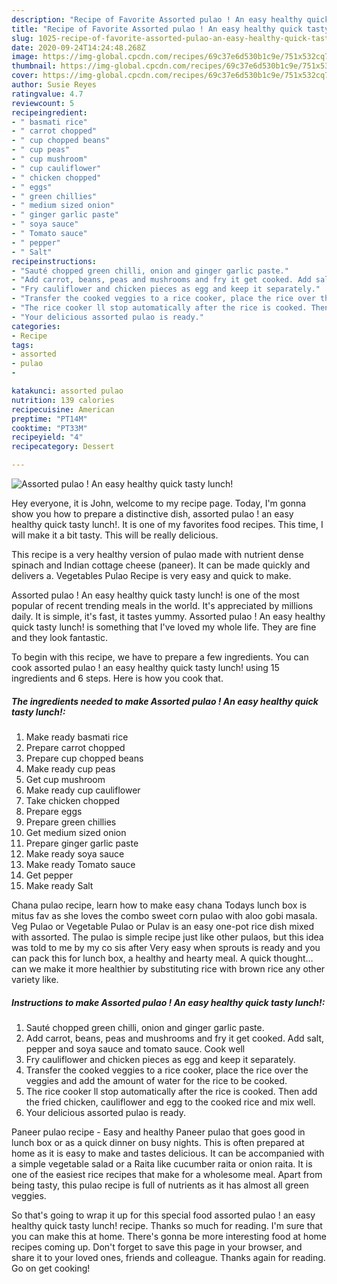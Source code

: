 ```yaml
---
description: "Recipe of Favorite Assorted pulao ! An easy healthy quick tasty lunch!"
title: "Recipe of Favorite Assorted pulao ! An easy healthy quick tasty lunch!"
slug: 1025-recipe-of-favorite-assorted-pulao-an-easy-healthy-quick-tasty-lunch
date: 2020-09-24T14:24:48.268Z
image: https://img-global.cpcdn.com/recipes/69c37e6d530b1c9e/751x532cq70/assorted-pulao-an-easy-healthy-quick-tasty-lunch-recipe-main-photo.jpg
thumbnail: https://img-global.cpcdn.com/recipes/69c37e6d530b1c9e/751x532cq70/assorted-pulao-an-easy-healthy-quick-tasty-lunch-recipe-main-photo.jpg
cover: https://img-global.cpcdn.com/recipes/69c37e6d530b1c9e/751x532cq70/assorted-pulao-an-easy-healthy-quick-tasty-lunch-recipe-main-photo.jpg
author: Susie Reyes
ratingvalue: 4.7
reviewcount: 5
recipeingredient:
- " basmati rice"
- " carrot chopped"
- " cup chopped beans"
- " cup peas"
- " cup mushroom"
- " cup cauliflower"
- " chicken chopped"
- " eggs"
- " green chillies"
- " medium sized onion"
- " ginger garlic paste"
- " soya sauce"
- " Tomato sauce"
- " pepper"
- " Salt"
recipeinstructions:
- "Sauté chopped green chilli, onion and ginger garlic paste."
- "Add carrot, beans, peas and mushrooms and fry it get cooked. Add salt, pepper and soya sauce and tomato sauce. Cook well"
- "Fry cauliflower and chicken pieces as egg and keep it separately."
- "Transfer the cooked veggies to a rice cooker, place the rice over the veggies and add the amount of water for the rice to be cooked."
- "The rice cooker ll stop automatically after the rice is cooked. Then add the fried chicken, cauliflower and egg to the cooked rice and mix well."
- "Your delicious assorted pulao is ready."
categories:
- Recipe
tags:
- assorted
- pulao
- 

katakunci: assorted pulao  
nutrition: 139 calories
recipecuisine: American
preptime: "PT14M"
cooktime: "PT33M"
recipeyield: "4"
recipecategory: Dessert

---
```



![Assorted pulao ! An easy healthy quick tasty lunch!](https://img-global.cpcdn.com/recipes/69c37e6d530b1c9e/751x532cq70/assorted-pulao-an-easy-healthy-quick-tasty-lunch-recipe-main-photo.jpg)

Hey everyone, it is John, welcome to my recipe page. Today, I'm gonna show you how to prepare a distinctive dish, assorted pulao ! an easy healthy quick tasty lunch!. It is one of my favorites food recipes. This time, I will make it a bit tasty. This will be really delicious.

This recipe is a very healthy version of pulao made with nutrient dense spinach and Indian cottage cheese (paneer). It can be made quickly and delivers a. Vegetables Pulao Recipe is very easy and quick to make.

Assorted pulao ! An easy healthy quick tasty lunch! is one of the most popular of recent trending meals in the world. It's appreciated by millions daily. It is simple, it's fast, it tastes yummy. Assorted pulao ! An easy healthy quick tasty lunch! is something that I've loved my whole life. They are fine and they look fantastic.


To begin with this recipe, we have to prepare a few ingredients. You can cook assorted pulao ! an easy healthy quick tasty lunch! using 15 ingredients and 6 steps. Here is how you cook that.

<!--inarticleads1-->

##### The ingredients needed to make Assorted pulao ! An easy healthy quick tasty lunch!:

1. Make ready  basmati rice
1. Prepare  carrot chopped
1. Prepare  cup chopped beans
1. Make ready  cup peas
1. Get  cup mushroom
1. Make ready  cup cauliflower
1. Take  chicken chopped
1. Prepare  eggs
1. Prepare  green chillies
1. Get  medium sized onion
1. Prepare  ginger garlic paste
1. Make ready  soya sauce
1. Make ready  Tomato sauce
1. Get  pepper
1. Make ready  Salt


Chana pulao recipe, learn how to make easy chana Todays lunch box is mitus fav as she loves the combo sweet corn pulao with aloo gobi masala. Veg Pulao or Vegetable Pulao or Pulav is an easy one-pot rice dish mixed with assorted. The pulao is simple recipe just like other pulaos, but this idea was told to me by my co sis after Very easy when sprouts is ready and you can pack this for lunch box, a healthy and hearty meal. A quick thought…can we make it more healthier by substituting rice with brown rice any other variety like. 

<!--inarticleads2-->

##### Instructions to make Assorted pulao ! An easy healthy quick tasty lunch!:

1. Sauté chopped green chilli, onion and ginger garlic paste.
1. Add carrot, beans, peas and mushrooms and fry it get cooked. Add salt, pepper and soya sauce and tomato sauce. Cook well
1. Fry cauliflower and chicken pieces as egg and keep it separately.
1. Transfer the cooked veggies to a rice cooker, place the rice over the veggies and add the amount of water for the rice to be cooked.
1. The rice cooker ll stop automatically after the rice is cooked. Then add the fried chicken, cauliflower and egg to the cooked rice and mix well.
1. Your delicious assorted pulao is ready.


Paneer pulao recipe - Easy and healthy Paneer pulao that goes good in lunch box or as a quick dinner on busy nights. This is often prepared at home as it is easy to make and tastes delicious. It can be accompanied with a simple vegetable salad or a Raita like cucumber raita or onion raita. It is one of the easiest rice recipes that make for a wholesome meal. Apart from being tasty, this pulao recipe is full of nutrients as it has almost all green veggies. 

So that's going to wrap it up for this special food assorted pulao ! an easy healthy quick tasty lunch! recipe. Thanks so much for reading. I'm sure that you can make this at home. There's gonna be more interesting food at home recipes coming up. Don't forget to save this page in your browser, and share it to your loved ones, friends and colleague. Thanks again for reading. Go on get cooking!
